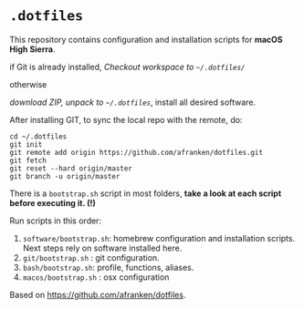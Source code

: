 `.dotfiles`
==========

This repository contains configuration and installation scripts for **macOS High Sierra**.

if Git is already installed,
_Checkout workspace to `~/.dotfiles/`_

otherwise

_download ZIP, unpack to `~/.dotfiles`_, install all desired software. 

After installing GIT, to sync the local repo with the remote, do:

    cd ~/.dotfiles
    git init
    git remote add origin https://github.com/afranken/dotfiles.git
    git fetch
    git reset --hard origin/master
    git branch -u origin/master

There is a `bootstrap.sh` script in most folders, **take a look at each script before executing it. (!)**


Run scripts in this order:

1. `software/bootstrap.sh`: homebrew configuration and installation scripts. Next steps rely on software installed here.
2. `git/bootstrap.sh` : git configuration.
3. `bash/bootstrap.sh`: profile, functions, aliases.
4. `macos/bootstrap.sh` : osx configuration

Based on <https://github.com/afranken/dotfiles>.
